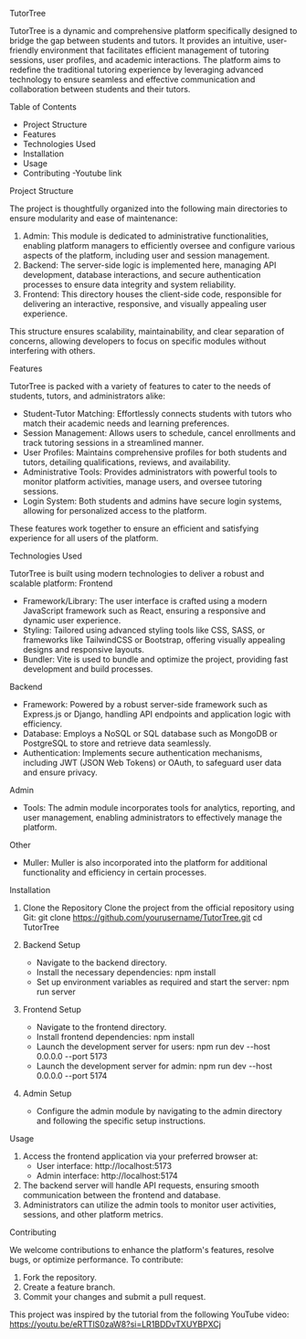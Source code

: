 TutorTree

TutorTree is a dynamic and comprehensive platform specifically designed to bridge the gap between students and tutors. It provides an intuitive, user-friendly environment that facilitates efficient management of tutoring sessions, user profiles, and academic interactions. The platform aims to redefine the traditional tutoring experience by leveraging advanced technology to ensure seamless and effective communication and collaboration between students and their tutors.

Table of Contents

- Project Structure
- Features
- Technologies Used
- Installation
- Usage
- Contributing
-Youtube link

Project Structure

The project is thoughtfully organized into the following main directories to ensure modularity and ease of maintenance:

1. Admin: This module is dedicated to administrative functionalities, enabling platform managers to efficiently oversee and configure various aspects of the platform, including user and session management.
2. Backend: The server-side logic is implemented here, managing API development, database interactions, and secure authentication processes to ensure data integrity and system reliability.
3. Frontend: This directory houses the client-side code, responsible for delivering an interactive, responsive, and visually appealing user experience.

This structure ensures scalability, maintainability, and clear separation of concerns, allowing developers to focus on specific modules without interfering with others.

Features

TutorTree is packed with a variety of features to cater to the needs of students, tutors, and administrators alike:

- Student-Tutor Matching: Effortlessly connects students with tutors who match their academic needs and learning preferences.
- Session Management: Allows users to schedule, cancel enrollments and track tutoring sessions in a streamlined manner.
- User Profiles: Maintains comprehensive profiles for both students and tutors, detailing qualifications, reviews, and availability.
- Administrative Tools: Provides administrators with powerful tools to monitor platform activities, manage users, and oversee tutoring sessions.
- Login System: Both students and admins have secure login systems, allowing for personalized access to the platform.

These features work together to ensure an efficient and satisfying experience for all users of the platform.

Technologies Used

TutorTree is built using modern technologies to deliver a robust and scalable platform:
Frontend

- Framework/Library: The user interface is crafted using a modern JavaScript framework such as React, ensuring a responsive and dynamic user experience.
- Styling: Tailored using advanced styling tools like CSS, SASS, or frameworks like TailwindCSS or Bootstrap, offering visually appealing designs and responsive layouts.
- Bundler: Vite is used to bundle and optimize the project, providing fast development and build processes.

Backend
- Framework: Powered by a robust server-side framework such as Express.js or Django, handling API endpoints and application logic with efficiency.
- Database: Employs a NoSQL or SQL database such as MongoDB or PostgreSQL to store and retrieve data seamlessly.
- Authentication: Implements secure authentication mechanisms, including JWT (JSON Web Tokens) or OAuth, to safeguard user data and ensure privacy.

Admin
- Tools: The admin module incorporates tools for analytics, reporting, and user management, enabling administrators to effectively manage the platform.

Other
- Muller: Muller is also incorporated into the platform for additional functionality and efficiency in certain processes.

Installation

1. Clone the Repository
   Clone the project from the official repository using Git:
   git clone https://github.com/yourusername/TutorTree.git
   cd TutorTree

2. Backend Setup
   - Navigate to the backend directory.
   - Install the necessary dependencies:
     npm install
   - Set up environment variables as required and start the server:
     npm run server

3. Frontend Setup
   - Navigate to the frontend directory.
   - Install frontend dependencies:
     npm install
   - Launch the development server for users:
     npm run dev --host 0.0.0.0 --port 5173
   - Launch the development server for admin:
     npm run dev --host 0.0.0.0 --port 5174

4. Admin Setup
   - Configure the admin module by navigating to the admin directory and following the specific setup instructions.

Usage

1. Access the frontend application via your preferred browser at:
   - User interface: http://localhost:5173
   - Admin interface: http://localhost:5174
2. The backend server will handle API requests, ensuring smooth communication between the frontend and database.
3. Administrators can utilize the admin tools to monitor user activities, sessions, and other platform metrics.

Contributing

We welcome contributions to enhance the platform's features, resolve bugs, or optimize performance. To contribute:
1. Fork the repository.
2. Create a feature branch.
3. Commit your changes and submit a pull request.

This project was inspired by the tutorial from the following YouTube video:
https://youtu.be/eRTTlS0zaW8?si=LR1BDDvTXUYBPXCj
